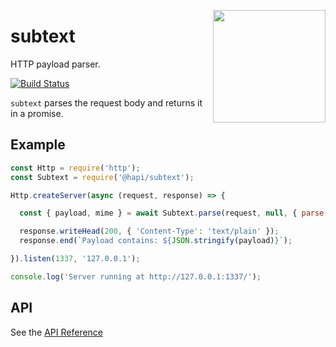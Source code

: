 <a href="http://hapijs.com"><img src="https://raw.githubusercontent.com/hapijs/assets/master/images/family.png" width="180px" align="right" /></a>

# subtext

HTTP payload parser.

[![Build Status](https://secure.travis-ci.org/hapijs/subtext.svg?branch=master)](http://travis-ci.org/hapijs/subtext)

`subtext` parses the request body and returns it in a promise.

## Example

```javascript
const Http = require('http');
const Subtext = require('@hapi/subtext');

Http.createServer(async (request, response) => {

  const { payload, mime } = await Subtext.parse(request, null, { parse: true, output: 'data' });

  response.writeHead(200, { 'Content-Type': 'text/plain' });
  response.end(`Payload contains: ${JSON.stringify(payload)}`);

}).listen(1337, '127.0.0.1');

console.log('Server running at http://127.0.0.1:1337/');

```

## API

See the [API Reference](API.md)
